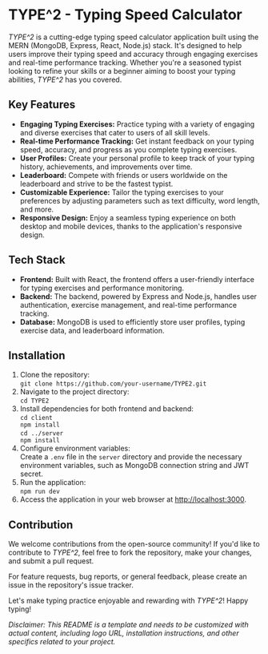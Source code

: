 <h1> TYPE^2 - Typing Speed Calculator</h1>

<p><em>TYPE^2</em> is a cutting-edge typing speed calculator application built using the MERN (MongoDB, Express, React, Node.js) stack. It's designed to help users improve their typing speed and accuracy through engaging exercises and real-time performance tracking. Whether you're a seasoned typist looking to refine your skills or a beginner aiming to boost your typing abilities, <em>TYPE^2</em> has you covered.</p>

<h2>Key Features</h2>

<ul>
    <li><strong>Engaging Typing Exercises:</strong> Practice typing with a variety of engaging and diverse exercises that cater to users of all skill levels.</li>
    <li><strong>Real-time Performance Tracking:</strong> Get instant feedback on your typing speed, accuracy, and progress as you complete typing exercises.</li>
    <li><strong>User Profiles:</strong> Create your personal profile to keep track of your typing history, achievements, and improvements over time.</li>
    <li><strong>Leaderboard:</strong> Compete with friends or users worldwide on the leaderboard and strive to be the fastest typist.</li>
    <li><strong>Customizable Experience:</strong> Tailor the typing exercises to your preferences by adjusting parameters such as text difficulty, word length, and more.</li>
    <li><strong>Responsive Design:</strong> Enjoy a seamless typing experience on both desktop and mobile devices, thanks to the application's responsive design.</li>
</ul>

<h2>Tech Stack</h2>

<ul>
    <li><strong>Frontend:</strong> Built with React, the frontend offers a user-friendly interface for typing exercises and performance monitoring.</li>
    <li><strong>Backend:</strong> The backend, powered by Express and Node.js, handles user authentication, exercise management, and real-time performance tracking.</li>
    <li><strong>Database:</strong> MongoDB is used to efficiently store user profiles, typing exercise data, and leaderboard information.</li>
</ul>

<h2>Installation</h2>

<ol>
    <li>Clone the repository:<br>
        <code>git clone https://github.com/your-username/TYPE2.git</code></li>
    <li>Navigate to the project directory:<br>
        <code>cd TYPE2</code></li>
    <li>Install dependencies for both frontend and backend:<br>
        <code>cd client<br>npm install</code><br>
        <code>cd ../server<br>npm install</code></li>
    <li>Configure environment variables:<br>
        Create a <code>.env</code> file in the <code>server</code> directory and provide the necessary environment variables, such as MongoDB connection string and JWT secret.</li>
    <li>Run the application:<br>
        <code>npm run dev</code></li>
    <li>Access the application in your web browser at <a href="http://localhost:3000">http://localhost:3000</a>.</li>
</ol>

<h2>Contribution</h2>

<p>We welcome contributions from the open-source community! If you'd like to contribute to <em>TYPE^2</em>, feel free to fork the repository, make your changes, and submit a pull request.</p>

<p>For feature requests, bug reports, or general feedback, please create an issue in the repository's issue tracker.</p>

<p>Let's make typing practice enjoyable and rewarding with <em>TYPE^2</em>! Happy typing!</p>

<footer>
    <p><em>Disclaimer: This README is a template and needs to be customized with actual content, including logo URL, installation instructions, and other specifics related to your project.</em></p>
</footer>
